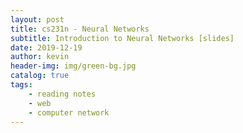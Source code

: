 ```yaml
---
layout: post
title: cs231n - Neural Networks
subtitle: Introduction to Neural Networks [slides]
date: 2019-12-19
author: kevin
header-img: img/green-bg.jpg
catalog: true
tags:
    - reading notes
    - web
    - computer network
---
```


